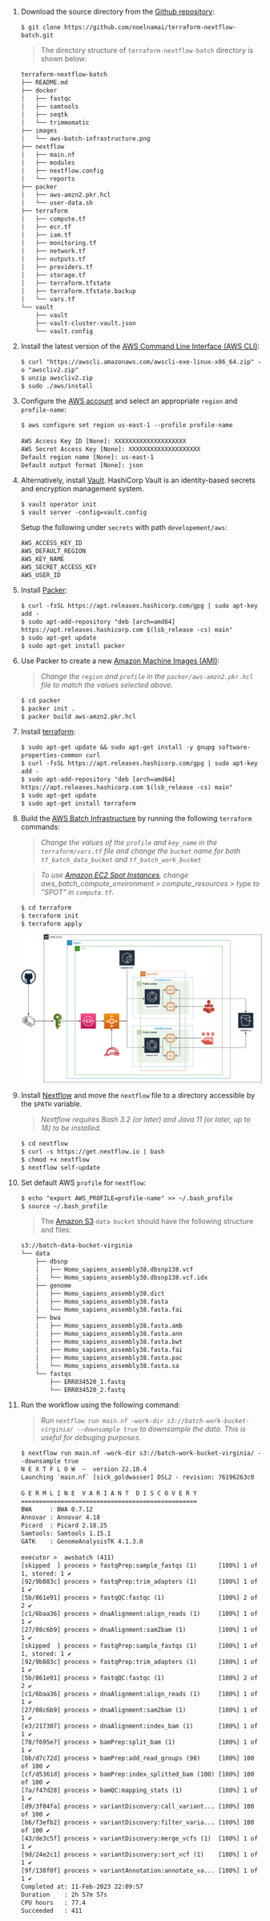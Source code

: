 1. Download the source directory from the [Github repository](https://github.com/noelnamai/terraform-nextflow-batch):

    ```
    $ git clone https://github.com/noelnamai/terraform-nextflow-batch.git
    ```

    > The directory structure of `terraform-nextflow-batch` directory is shown below:

    ```
    terraform-nextflow-batch
    ├── README.md
    ├── docker
    │   ├── fastqc
    │   ├── samtools
    │   ├── seqtk
    │   └── trimmomatic
    ├── images
    │   └── aws-batch-infrastructure.png
    ├── nextflow
    │   ├── main.nf
    │   ├── modules
    │   ├── nextflow.config
    │   └── reports
    ├── packer
    │   ├── aws-amzn2.pkr.hcl
    │   └── user-data.sh
    ├── terraform
    │   ├── compute.tf
    │   ├── ecr.tf
    │   ├── iam.tf
    │   ├── monitoring.tf
    │   ├── network.tf
    │   ├── outputs.tf
    │   ├── providers.tf
    │   ├── storage.tf
    │   ├── terraform.tfstate
    │   ├── terraform.tfstate.backup
    │   └── vars.tf
    └── vault
        ├── vault
        ├── vault-cluster-vault.json
        └── vault.config
    ```

2. Install the latest version of the [AWS Command Line Interface (AWS CLI)](https://docs.aws.amazon.com/cli/latest/userguide/getting-started-install.html):

    ```
    $ curl "https://awscli.amazonaws.com/awscli-exe-linux-x86_64.zip" -o "awscliv2.zip"
    $ unzip awscliv2.zip
    $ sudo ./aws/install
    ```

3. Configure the [AWS account](https://docs.aws.amazon.com/cli/latest/userguide/cli-configure-files.html) and select an appropriate `region` and `profile-name`:

    ```
    $ aws configure set region us-east-1 --profile profile-name

    AWS Access Key ID [None]: XXXXXXXXXXXXXXXXXXXX
    AWS Secret Access Key [None]: XXXXXXXXXXXXXXXXXXXX
    Default region name [None]: us-east-1
    Default output format [None]: json
    ```

4. Alternatively, install [Vault](https://developer.hashicorp.com/vault/docs/install). HashiCorp Vault is an identity-based secrets and encryption management system.

    ```
    $ vault operator init
    $ vault server -config=vault.config
    ```

    Setup the following under `secrets` with path `developement/aws`:

    ```
    AWS_ACCESS_KEY_ID
    AWS_DEFAULT_REGION
    AWS_KEY_NAME
    AWS_SECRET_ACCESS_KEY
    AWS_USER_ID
    ```

5. Install [Packer](https://learn.hashicorp.com/tutorials/packer/get-started-install-cli?in=packer/docker-get-started):

    ```
    $ curl -fsSL https://apt.releases.hashicorp.com/gpg | sudo apt-key add -
    $ sudo apt-add-repository "deb [arch=amd64] https://apt.releases.hashicorp.com $(lsb_release -cs) main"
    $ sudo apt-get update
    $ sudo apt-get install packer
    ```

6. Use Packer to create a new [Amazon Machine Images (AMI)](https://docs.aws.amazon.com/AWSEC2/latest/UserGuide/AMIs.html):

    > *Change the `region` and `profile` in the `packer/aws-amzn2.pkr.hcl` file to match the values selected above.*

    ```
    $ cd packer
    $ packer init .
    $ packer build aws-amzn2.pkr.hcl
    ```

7. Install [terraform](https://learn.hashicorp.com/tutorials/terraform/install-cli):

    ```
    $ sudo apt-get update && sudo apt-get install -y gnupg software-properties-common curl
    $ curl -fsSL https://apt.releases.hashicorp.com/gpg | sudo apt-key add -
    $ sudo apt-add-repository "deb [arch=amd64] https://apt.releases.hashicorp.com $(lsb_release -cs) main"
    $ sudo apt-get update
    $ sudo apt-get install terraform
    ```

8. Build the [AWS Batch Infrastructure](https://aws.amazon.com/batch/) by running the following `terraform` commands:

    > *Change the values of the `profile` and `key_name` in the `terraform/vars.tf` file and change the `bucket` name for both `tf_batch_data_bucket` and `tf_batch_work_bucket`*

    > *To use [Amazon EC2 Spot Instances](https://aws.amazon.com/ec2/spot/), change aws_batch_compute_environment > compute_resources > type to "SPOT" in `compute.tf`.*

    ```
    $ cd terraform
    $ terraform init
    $ terraform apply
    ```

    ![aws-batch-infrastructure](images/aws-batch-infrastructure.png)

9. Install [Nextflow](https://www.nextflow.io/docs/latest/getstarted.html) and move the `nextflow` file to a directory accessible by the `$PATH` variable.

    > *Nextflow requires Bash 3.2 (or later) and Java 11 (or later, up to 18) to be installed.*

    ```
    $ cd nextflow
    $ curl -s https://get.nextflow.io | bash
    $ chmod +x nextflow
    $ nextflow self-update
    ```

10. Set default AWS `profile` for `nextflow`:

    ```
    $ echo "export AWS_PROFILE=profile-name" >> ~/.bash_profile
    $ source ~/.bash_profile
    ```

    > The [Amazon S3](https://aws.amazon.com/s3/) `data bucket` should have the following structure and files:

    ```
    s3://batch-data-bucket-virginia
    └── data
        ├── dbsnp
        │   ├── Homo_sapiens_assembly38.dbsnp138.vcf
        │   └── Homo_sapiens_assembly38.dbsnp138.vcf.idx
        ├── genome
        │   ├── Homo_sapiens_assembly38.dict
        │   ├── Homo_sapiens_assembly38.fasta
        │   └── Homo_sapiens_assembly38.fasta.fai
        ├── bwa
        │   ├── Homo_sapiens_assembly38.fasta.amb
        │   ├── Homo_sapiens_assembly38.fasta.ann
        │   ├── Homo_sapiens_assembly38.fasta.bwt
        │   ├── Homo_sapiens_assembly38.fasta.fai
        │   ├── Homo_sapiens_assembly38.fasta.pac
        │   └── Homo_sapiens_assembly38.fasta.sa
        └── fastqs
            ├── ERR034520_1.fastq
            └── ERR034520_2.fastq
    ```

11. Run the workflow using the following command:

    > *Run `nextflow run main.nf -work-dir s3://batch-work-bucket-virginia/ --downsample true` to downsample the data. This is useful for debuging purposes.*

    ```
    $ nextflow run main.nf -work-dir s3://batch-work-bucket-virginia/ --downsample true
    N E X T F L O W  ~  version 22.10.4
    Launching `main.nf` [sick_goldwasser] DSL2 - revision: 76196263c0

    G E R M L I N E  V A R I A N T  D I S C O V E R Y
    =================================================
    BWA     : BWA 0.7.12
    Annovar : Annovar 4.18
    Picard  : Picard 2.18.25
    Samtools: Samtools 1.15.1
    GATK    : GenomeAnalysisTK 4.1.3.0

    executor >  awsbatch (411)
    [skipped  ] process > fastqPrep:sample_fastqs (1)      [100%] 1 of 1, stored: 1 ✔
    [92/9b883c] process > fastqPrep:trim_adapters (1)      [100%] 1 of 1 ✔
    [5b/861e91] process > fastqQC:fastqc (1)               [100%] 2 of 2 ✔
    [c1/6baa36] process > dnaAlignment:align_reads (1)     [100%] 1 of 1 ✔
    [27/08c6b9] process > dnaAlignment:sam2bam (1)         [100%] 1 of 1 ✔
    [skipped  ] process > fastqPrep:sample_fastqs (1)      [100%] 1 of 1, stored: 1 ✔
    [92/9b883c] process > fastqPrep:trim_adapters (1)      [100%] 1 of 1 ✔
    [5b/861e91] process > fastqQC:fastqc (1)               [100%] 2 of 2 ✔
    [c1/6baa36] process > dnaAlignment:align_reads (1)     [100%] 1 of 1 ✔
    [27/08c6b9] process > dnaAlignment:sam2bam (1)         [100%] 1 of 1 ✔
    [e3/217307] process > dnaAlignment:index_bam (1)       [100%] 1 of 1 ✔
    [78/f695e7] process > bamPrep:split_bam (1)            [100%] 1 of 1 ✔
    [bb/d7c72d] process > bamPrep:add_read_groups (98)     [100%] 100 of 100 ✔
    [cf/d5361d] process > bamPrep:index_splitted_bam (100) [100%] 100 of 100 ✔
    [7a/f47d28] process > bamQC:mapping_stats (1)          [100%] 1 of 1 ✔
    [d9/3f04fa] process > variantDiscovery:call_variant... [100%] 100 of 100 ✔
    [b6/f3efb2] process > variantDiscovery:filter_varia... [100%] 100 of 100 ✔
    [43/de3c5f] process > variantDiscovery:merge_vcfs (1)  [100%] 1 of 1 ✔
    [9d/24e2c1] process > variantDiscovery:sort_vcf (1)    [100%] 1 of 1 ✔
    [9f/138f0f] process > variantAnnotation:annotate_va... [100%] 1 of 1 ✔
    Completed at: 11-Feb-2023 22:09:57
    Duration    : 2h 57m 57s
    CPU hours   : 77.4
    Succeeded   : 411
    ```
    